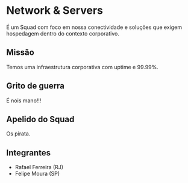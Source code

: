 # Network & Servers

É um Squad com foco em nossa conectividade e soluções que exigem hospedagem dentro do contexto corporativo.

## Missão

Temos uma infraestrutura corporativa com uptime e 99.99%.

## Grito de guerra

É nois mano!!!

## Apelido do Squad

Os pirata.

## Integrantes

* Rafael Ferreira (RJ)
* Felipe Moura (SP)
